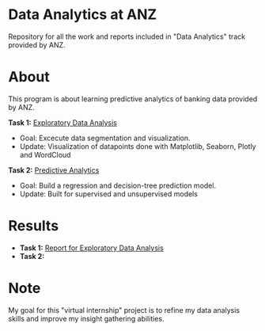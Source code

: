 # Data Analytics at ANZ
Repository for all the work and reports included in "Data Analytics" track provided by ANZ.

# About
This program is about learning predictive analytics of banking data provided by ANZ.
 
**Task 1:**
[Exploratory Data Analysis](https://github.com/Madhav-Somanath/DataAnalytics-ANZ/blob/master/ExploratoryDataAnalysis.ipynb)
- Goal: Excecute data segmentation and visualization.
- Update: Visualization of datapoints done with Matplotlib, Seaborn, Plotly and WordCloud

**Task 2:**
[Predictive Analytics](/https://github.com/Madhav-Somanath/DataAnalytics-ANZ/blob/master/PredictiveAnalytics.ipynb)
- Goal: Build a regression and decision-tree prediction model.
- Update: Built for supervised and unsupervised models 

# Results

- **Task 1:**
[Report for Exploratory Data Analysis](https://github.com/Madhav-Somanath/DataAnalytics-ANZ/blob/master/Reports/Report-EDA.pdf) 
- **Task 2:**

# Note
My goal for this "virtual internship" project is to refine my data analysis skills and improve my insight gathering abilities.

